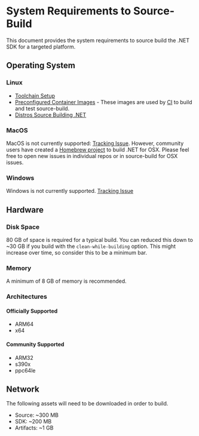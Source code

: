 # System Requirements to Source-Build

This document provides the system requirements to source build the .NET SDK for
a targeted platform.

## Operating System

### Linux

* [Toolchain
  Setup](https://github.com/dotnet/runtime/blob/main/docs/workflow/requirements/linux-requirements.md#toolchain-setup)
* [Preconfigured Container
  Images](https://github.com/dotnet/dotnet-buildtools-prereqs-docker) - These
  images are used by
  [CI](https://github.com/dotnet/dotnet/blob/main/src/sdk/eng/pipelines/templates/stages/vmr-build.yml)
  to build and test source-build.
* [Distros Source Building
  .NET](https://github.com/dotnet/source-build#net-in-linux-distributions)

### MacOS

MacOS is not currently supported: [Tracking
Issue](https://github.com/dotnet/source-build/issues/2909).  However, community
users have created a [Homebrew
project](https://github.com/Homebrew/homebrew-core/blob/master/Formula/d/dotnet.rb)
to build .NET for OSX.  Please feel free to open new issues in individual repos
or in source-build for OSX issues.

### Windows

Windows is not currently supported. [Tracking
Issue](https://github.com/dotnet/source-build/issues/2910)

## Hardware

### Disk Space

80 GB of space is required for a typical build. You can reduced this down to ~30
GB if you build with the `clean-while-building` option. This might increase over
time, so consider this to be a minimum bar.

### Memory

A minimum of 8 GB of memory is recommended.

### Architectures

#### Officially Supported

* ARM64
* x64

#### Community Supported

* ARM32
* s390x
* ppc64le

## Network

The following assets will need to be downloaded in order to build.

* Source: ~300 MB
* SDK: ~200 MB
* Artifacts: ~1 GB
